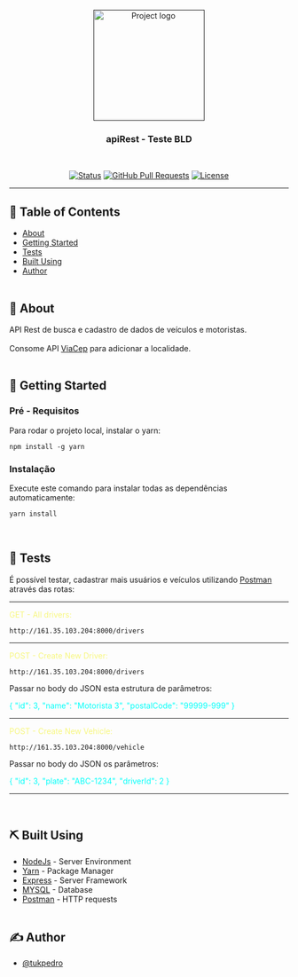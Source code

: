 <p align="center">
  <a href="" rel="noopener">
 <img width=200px height=200px src="./img/1.png" alt="Project logo"></a>
</p>
<h3 align="center">apiRest - Teste BLD</h3>
<br>
<div align="center">

[![Status](https://img.shields.io/badge/status-active-success.svg)]()
[![GitHub Pull Requests](https://img.shields.io/github/issues-pr/kylelobo/The-Documentation-Compendium.svg)](https://github.com/tukpedro/Web-Development-Studies/pulls)
[![License](https://img.shields.io/badge/license-MIT-blue.svg)](/LICENSE)

</div>

---


## 📝 Table of Contents

- [About](#about)
- [Getting Started](#getting_started)
- [Tests](#tests)
- [Built Using](#built_using)
- [Author](#authors)
<br><br>

## 🧐 About <a name = "about"></a>
API Rest de busca e cadastro de dados de veículos e motoristas.<br><br>
Consome API <a href="https://viacep.com.br/">ViaCep</a> para adicionar a localidade.<br><br>

## 🏁 Getting Started <a name = "getting_started"></a>

### Pré - Requisitos

Para rodar o projeto local, instalar o yarn:

```
npm install -g yarn
```

### Instalação

Execute este comando para instalar todas as dependências automaticamente:

```
yarn install
```
<br>


## 🔧 Tests <a name = "tests"></a><br>

É possível testar, cadastrar mais usuários e veículos utilizando <a href="https://www.postman.com/">Postman</a> através das rotas:<br>

<hr>
<p><font color="#f7f77e">GET -  All drivers:</font></p>




```
http://161.35.103.204:8000/drivers
```
<hr>
<p><font color="#f7f77e">POST - Create New Driver:</font></p>

```
http://161.35.103.204:8000/drivers
```


<p>Passar no body do JSON esta estrutura de parâmetros:


<font color="#00fffa">{
    "id": 3,
    "name": "Motorista 3",
    "postalCode": "99999-999"
}</font></p>

<hr>

<p><font color="#f7f77e">POST - Create New Vehicle:</font></p>

```
http://161.35.103.204:8000/vehicle
```
<p>Passar no body do JSON os parâmetros:

<font color="#00fffa">{
    "id": 3,
    "plate": "ABC-1234",
    "driverId": 2
}</font></p>


<hr>
<br>

## ⛏️ Built Using <a name = "built_using"></a>

- [NodeJs](https://nodejs.org/en/) - Server Environment
- [Yarn](https://yarnpkg.com/) - Package Manager
- [Express](https://expressjs.com/) - Server Framework
- [MYSQL](https://www.mysql.com/) - Database
- [Postman](https://www.postman.com/) - HTTP requests
<br><br>


## ✍️ Author <a name = "authors"></a>

- [@tukpedro](https://github.com/tukpedro)
